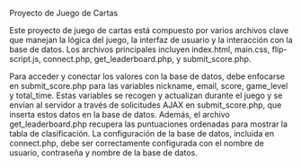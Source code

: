 Proyecto de Juego de Cartas

Este proyecto de juego de cartas está compuesto por varios archivos clave que manejan la lógica del juego, la interfaz de usuario y la interacción con la base de datos. Los archivos principales incluyen index.html, main.css, flip-script.js, connect.php, get_leaderboard.php, y submit_score.php.

Para acceder y conectar los valores con la base de datos, debe enfocarse en submit_score.php para las variables nickname, email, score, game_level y total_time. Estas variables se recogen y actualizan durante el juego y se envían al servidor a través de solicitudes AJAX en submit_score.php, que inserta estos datos en la base de datos. Además, el archivo get_leaderboard.php recupera las puntuaciones ordenadas para mostrar la tabla de clasificación. La configuración de la base de datos, incluida en connect.php, debe ser correctamente configurada con el nombre de usuario, contraseña y nombre de la base de datos.
